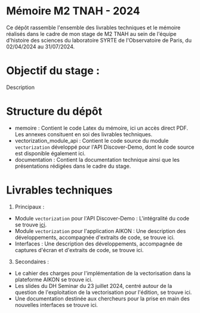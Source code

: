 # Mémoire M2 TNAH - 2024

Ce dépôt rassemble l'ensemble des livrables techniques et le mémoire réalisés dans le cadre de mon stage de M2 TNAH au sein de l'équipe d'histoire des sciences du laboratoire SYRTE de l'Observatoire de Paris, du 02/04/2024 au 31/07/2024.

# Objectif du stage :

Description 

# Structure du dépôt

- memoire : Contient le code Latex du mémoire, ici un accès direct PDF. Les annexes consituent en soi des livrables techniques. 
- vectorization_module_api : Contient le code source du module `vectorization` développé pour l'API Discover-Demo, dont le code source est disponible également ici.
- documentation : Contient la documentation technique ainsi que les présentations rédigées dans le cadre du stage.

# Livrables techniques 

1. Principaux :

- Module `vectorization` pour l'API Discover-Demo : L'intégralité du code se trouve [ici](vectorization_module_api).
- Module `vectorization` pour l'application AIKON : Une description des développements, accompagnée d'extraits de code, se trouve ici.
- Interfaces : Une description des développements, accompagnée de captures d'écran et d'extraits de code, se trouve ici.

3. Secondaires :

- Le cahier des charges pour l'implémentation de la vectorisation dans la plateforme AIKON se trouve ici. 
- Les slides du DH Seminar du 23 juillet 2024, centré autour de la question de l'exploitation de la vectorisation pour l'édition, se trouve ici.
- Une documentation destinée aux chercheurs pour la prise en main des nouvelles interfaces se trouve ici. 
